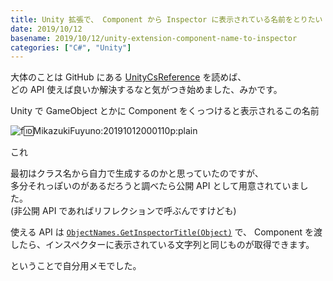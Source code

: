 ```yaml
---
title: Unity 拡張で、 Component から Inspector に表示されている名前をとりたい
date: 2019/10/12
basename: 2019/10/12/unity-extension-component-name-to-inspector
categories: ["C#", "Unity"]
---
```


大体のことは GitHub にある [UnityCsReference](https://github.com/Unity-Technologies/UnityCsReference) を読めば、  
どの API 使えば良いか解決するなと気がつき始めました、みかです。

Unity で GameObject とかに Component をくっつけると表示されるこの名前

![f:id:MikazukiFuyuno:20191012000110p:plain](https://assets.natsuneko.blog/images/20191012/20191012000110.png "f:id:MikazukiFuyuno:20191012000110p:plain")

これ

最初はクラス名から自力で生成するのかと思っていたのですが、  
多分それっぽいのがあるだろうと調べたら公開 API として用意されていました。  
(非公開 API であればリフレクションで呼ぶんですけども)

使える API は [`ObjectNames.GetInspectorTitle(Object)`](https://github.com/Unity-Technologies/UnityCsReference/blob/2020.1.0a8/Editor/Mono/ObjectNames.cs#L105-L121) で、 Component を渡したら、インスペクターに表示されている文字列と同じものが取得できます。

ということで自分用メモでした。
